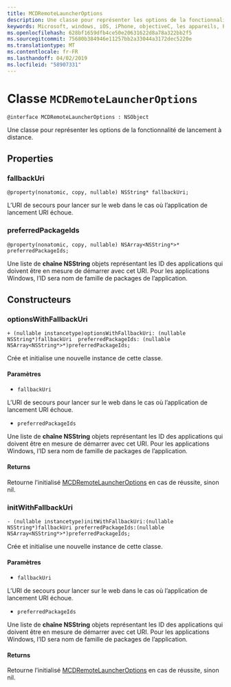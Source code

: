 ```yaml
---
title: MCDRemoteLauncherOptions
description: Une classe pour représenter les options de la fonctionnalité de lancement à distance.
keywords: Microsoft, windows, iOS, iPhone, objectiveC, les appareils, Project Rome connectés
ms.openlocfilehash: 628bf1659dfb4ce50e20631622d8a78a322bb2f5
ms.sourcegitcommit: 75680b384946e11257bb2a33044a3172dec5220e
ms.translationtype: MT
ms.contentlocale: fr-FR
ms.lasthandoff: 04/02/2019
ms.locfileid: "58907331"
---
```

# <a name="class-mcdremotelauncheroptions"></a>Classe `MCDRemoteLauncherOptions` 

```
@interface MCDRemoteLauncherOptions : NSObject
```  

Une classe pour représenter les options de la fonctionnalité de lancement à distance.

## <a name="properties"></a>Properties

### <a name="fallbackuri"></a>fallbackUri
`@property(nonatomic, copy, nullable) NSString* fallbackUri;`

L’URI de secours pour lancer sur le web dans le cas où l’application de lancement URI échoue.

### <a name="preferredpackageids"></a>preferredPackageIds
`@property(nonatomic, copy, nullable) NSArray<NSString*>* preferredPackageIds;`

Une liste de **chaîne NSString** objets représentant les ID des applications qui doivent être en mesure de démarrer avec cet URI. Pour les applications Windows, l’ID sera nom de famille de packages de l’application.

## <a name="constructors"></a>Constructeurs

### <a name="optionswithfallbackuri"></a>optionsWithFallbackUri
`+ (nullable instancetype)optionsWithFallbackUri: (nullable NSString*)fallbackUri  preferredPackageIds: (nullable NSArray<NSString*>*)preferredPackageIds;`

Crée et initialise une nouvelle instance de cette classe.

#### <a name="parameters"></a>Paramètres
* `fallbackUri` 

L’URI de secours pour lancer sur le web dans le cas où l’application de lancement URI échoue.

* `preferredPackageIds` 

Une liste de **chaîne NSString** objets représentant les ID des applications qui doivent être en mesure de démarrer avec cet URI. Pour les applications Windows, l’ID sera nom de famille de packages de l’application.

#### <a name="returns"></a>Returns
Retourne l’initialisé [MCDRemoteLauncherOptions](MCDRemoteLauncherOptions.md) en cas de réussite, sinon nil.

### <a name="initwithfallbackuri"></a>initWithFallbackUri
`- (nullable instancetype)initWithFallbackUri:(nullable NSString*)fallbackUri preferredPackageIds:(nullable NSArray<NSString*>*)preferredPackageIds;`

Crée et initialise une nouvelle instance de cette classe.

#### <a name="parameters"></a>Paramètres
* `fallbackUri` 

L’URI de secours pour lancer sur le web dans le cas où l’application de lancement URI échoue.

* `preferredPackageIds` 

Une liste de **chaîne NSString** objets représentant les ID des applications qui doivent être en mesure de démarrer avec cet URI. Pour les applications Windows, l’ID sera nom de famille de packages de l’application.

#### <a name="returns"></a>Returns
Retourne l’initialisé [MCDRemoteLauncherOptions](MCDRemoteLauncherOptions.md) en cas de réussite, sinon nil.